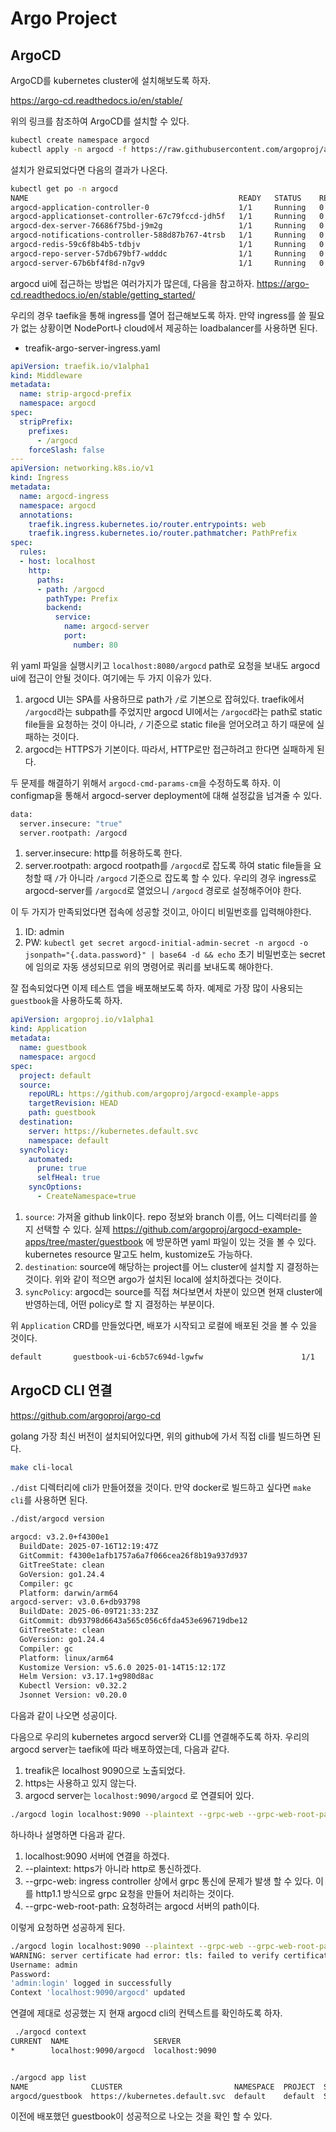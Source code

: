 # Argo Project

## ArgoCD
ArgoCD를 kubernetes cluster에 설치해보도록 하자.

https://argo-cd.readthedocs.io/en/stable/

위의 링크를 참조하여 ArgoCD를 설치할 수 있다.

```sh
kubectl create namespace argocd
kubectl apply -n argocd -f https://raw.githubusercontent.com/argoproj/argo-cd/stable/manifests/install.yaml
```

설치가 완료되었다면 다음의 결과가 나온다.

```sh
kubectl get po -n argocd 
NAME                                               READY   STATUS    RESTARTS   AGE
argocd-application-controller-0                    1/1     Running   0          37s
argocd-applicationset-controller-67c79fccd-jdh5f   1/1     Running   0          37s
argocd-dex-server-76686f75bd-j9m2g                 1/1     Running   0          37s
argocd-notifications-controller-588d87b767-4trsb   1/1     Running   0          37s
argocd-redis-59c6f8b4b5-tdbjv                      1/1     Running   0          37s
argocd-repo-server-57db679bf7-wdddc                1/1     Running   0          37s
argocd-server-67b6bf4f8d-n7gv9                     1/1     Running   0          37s
```

argocd ui에 접근하는 방법은 여러가지가 많은데, 다음을 참고하자. https://argo-cd.readthedocs.io/en/stable/getting_started/

우리의 경우 taefik을 통해 ingress를 열어 접근해보도록 하자. 만약 ingress를 쓸 필요가 없는 상황이면 NodePort나 cloud에서 제공하는 loadbalancer를 사용하면 된다.

- treafik-argo-server-ingress.yaml
```yaml
apiVersion: traefik.io/v1alpha1
kind: Middleware
metadata:
  name: strip-argocd-prefix
  namespace: argocd
spec:
  stripPrefix:
    prefixes:
      - /argocd
    forceSlash: false
---
apiVersion: networking.k8s.io/v1
kind: Ingress
metadata:
  name: argocd-ingress
  namespace: argocd
  annotations:
    traefik.ingress.kubernetes.io/router.entrypoints: web
    traefik.ingress.kubernetes.io/router.pathmatcher: PathPrefix
spec:
  rules:
  - host: localhost
    http:
      paths:
      - path: /argocd
        pathType: Prefix
        backend:
          service:
            name: argocd-server
            port:
              number: 80
```
위 yaml 파일을 실행시키고 `localhost:8080/argocd` path로 요청을 보내도 argocd ui에 접근이 안될 것이다. 여기에는 두 가지 이유가 있다.

1. argocd UI는 SPA를 사용하므로 path가 `/`로 기본으로 잡혀있다. traefik에서 `/argocd`라는 subpath를 주었지만 argocd UI에서는 `/argocd`라는 path로 static file들을 요청하는 것이 아니라, `/` 기준으로 static file을 얻어오려고 하기 때문에 실패하는 것이다.
2. argocd는 HTTPS가 기본이다. 따라서, HTTP로만 접근하려고 한다면 실패하게 된다. 

두 문제를 해결하기 위해서 `argocd-cmd-params-cm`을 수정하도록 하자. 이 configmap을 통해서 argocd-server deployment에 대해 설정값을 넘겨줄 수 있다.
```sh
data:
  server.insecure: "true"
  server.rootpath: /argocd
```
1. server.insecure: http를 허용하도록 한다.
2. server.rootpath: argocd rootpath를 `/argocd`로 잡도록 하여 static file들을 요청할 때 `/`가 아니라 `/argocd` 기준으로 잡도록 할 수 있다. 우리의 경우 ingress로 argocd-server를 `/argocd`로 열었으니 `/argocd` 경로로 설정해주어야 한다.

이 두 가지가 만족되었다면 접속에 성공할 것이고, 아이디 비밀번호를 입력해야한다.

1. ID: admin
2. PW: `kubectl get secret argocd-initial-admin-secret -n argocd -o jsonpath="{.data.password}" | base64 -d && echo`
초기 비밀번호는 secret에 임의로 자동 생성되므로 위의 명령어로 쿼리를 보내도록 해야한다.

잘 접속되었다면 이제 테스트 앱을 배포해보도록 하자. 예제로 가장 많이 사용되는 `guestbook`을 사용하도록 하자.
```yaml
apiVersion: argoproj.io/v1alpha1
kind: Application
metadata:
  name: guestbook
  namespace: argocd
spec:
  project: default
  source:
    repoURL: https://github.com/argoproj/argocd-example-apps
    targetRevision: HEAD
    path: guestbook
  destination:
    server: https://kubernetes.default.svc
    namespace: default
  syncPolicy:
    automated:
      prune: true
      selfHeal: true
    syncOptions:
      - CreateNamespace=true
```
1. `source`: 가져올 github link이다. repo 정보와 branch 이름, 어느 디렉터리를 쓸 지 선택할 수 있다. 실제 https://github.com/argoproj/argocd-example-apps/tree/master/guestbook 에 방문하면 yaml 파일이 있는 것을 볼 수 있다. kubernetes resource 말고도 helm, kustomize도 가능하다.
2. `destination`: source에 해당하는 project를 어느 cluster에 설치할 지 결정하는 것이다. 위와 같이 적으면 argo가 설치된 local에 설치하겠다는 것이다. 
3. `syncPolicy`: argocd는 source를 직접 쳐다보면서 차분이 있으면 현재 cluster에 반영하는데, 어떤 policy로 할 지 결정하는 부분이다.

위 `Application` CRD를 만들었다면, 배포가 시작되고 로컬에 배포된 것을 볼 수 있을 것이다.

```sh
default       guestbook-ui-6cb57c694d-lgwfw                      1/1     Running   0              40s
```

## ArgoCD CLI 연결
https://github.com/argoproj/argo-cd

golang 가장 최신 버전이 설치되어있다면, 위의 github에 가서 직접 cli를 빌드하면 된다.

```sh
make cli-local
```
`./dist` 디렉터리에 cli가 만들어졌을 것이다. 만약 docker로 빌드하고 싶다면 `make cli`를 사용하면 된다.

```bash
./dist/argocd version

argocd: v3.2.0+f4300e1
  BuildDate: 2025-07-16T12:19:47Z
  GitCommit: f4300e1afb1757a6a7f066cea26f8b19a937d937
  GitTreeState: clean
  GoVersion: go1.24.4
  Compiler: gc
  Platform: darwin/arm64
argocd-server: v3.0.6+db93798
  BuildDate: 2025-06-09T21:33:23Z
  GitCommit: db93798d6643a565c056c6fda453e696719dbe12
  GitTreeState: clean
  GoVersion: go1.24.4
  Compiler: gc
  Platform: linux/arm64
  Kustomize Version: v5.6.0 2025-01-14T15:12:17Z
  Helm Version: v3.17.1+g980d8ac
  Kubectl Version: v0.32.2
  Jsonnet Version: v0.20.0
```
다음과 같이 나오면 성공이다.

다음으로 우리의 kubernetes argocd server와 CLI를 연결해주도록 하자. 우리의 argocd server는 taefik에 따라 배포하였는데, 다음과 같다.

1. treafik은 localhost 9090으로 노출되었다.
2. https는 사용하고 있지 않는다.
3. argocd server는 `localhost:9090/argocd` 로 연결되어 있다.

```sh
./argocd login localhost:9090 --plaintext --grpc-web --grpc-web-root-path /argocd
```
하나하나 설명하면 다음과 같다.

1. localhost:9090 서버에 연결을 하겠다.
2. --plaintext: https가 아니라 http로 통신하겠다.
3. --grpc-web: ingress controller 상에서 grpc 통신에 문제가 발생 할 수 있다. 이를 http1.1 방식으로 grpc 요청을 만들어 처리하는 것이다.
4. --grpc-web-root-path: 요청하려는 argocd 서버의 path이다.

이렇게 요청하면 성공하게 된다.

```bash
./argocd login localhost:9090 --plaintext --grpc-web --grpc-web-root-path /argocd
WARNING: server certificate had error: tls: failed to verify certificate: x509: certificate signed by unknown authority. Proceed insecurely (y/n)? y
Username: admin
Password: 
'admin:login' logged in successfully
Context 'localhost:9090/argocd' updated
```

연결에 제대로 성공했는 지 현재 argocd cli의 컨텍스트를 확인하도록 하자.
```bash
 ./argocd context
CURRENT  NAME                   SERVER
*        localhost:9090/argocd  localhost:9090


./argocd app list
NAME              CLUSTER                         NAMESPACE  PROJECT  STATUS  HEALTH   SYNCPOLICY  CONDITIONS  REPO                                             PATH       TARGET
argocd/guestbook  https://kubernetes.default.svc  default    default  Synced  Healthy  Auto-Prune  <none>      https://github.com/argoproj/argocd-example-apps  guestbook  HEAD
```
이전에 배포했던 guestbook이 성공적으로 나오는 것을 확인 할 수 있다.


